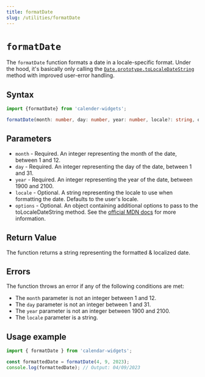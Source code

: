 ```yaml
---
title: formatDate
slug: /utilities/formatDate
---
```


# `formatDate` 
The `formatDate` function formats a date in a locale-specific format. Under the hood, it's basically only calling the [`Date.prototype.toLocaleDateString`](https://developer.mozilla.org/en-US/docs/Web/JavaScript/Reference/Global_Objects/Date/toLocaleDateString) method with improved user-error handling.

## Syntax
```ts
import {formatDate} from 'calender-widgets';

formatDate(month: number, day: number, year: number, locale?: string, options?: Intl.DateTimeFormatOptions);
```

## Parameters
- `month` - Required. An integer representing the month of the date, between 1 and 12.
- `day` - Required. An integer representing the day of the date, between 1 and 31.
- `year` - Required. An integer representing the year of the date, between 1900 and 2100.
- `locale` - Optional. A string representing the locale to use when formatting the date. Defaults to the user's locale.
- `options` - Optional. An object containing additional options to pass to the toLocaleDateString method. See the [official MDN docs](https://developer.mozilla.org/en-US/docs/Web/JavaScript/Reference/Global_Objects/Date/toLocaleDateString) for more information.

## Return Value
The function returns a string representing the formatted & localized date.

## Errors
The function throws an error if any of the following conditions are met:

- The `month` parameter is not an integer between 1 and 12.
- The `day` parameter is not an integer between 1 and 31.
- The `year` parameter is not an integer between 1900 and 2100.
- The `locale` parameter is a string.

## Usage example

```js
import { formatDate } from 'calendar-widgets';

const formattedDate = formatDate(4, 9, 2023);
console.log(formattedDate); // Output: 04/09/2023
```
